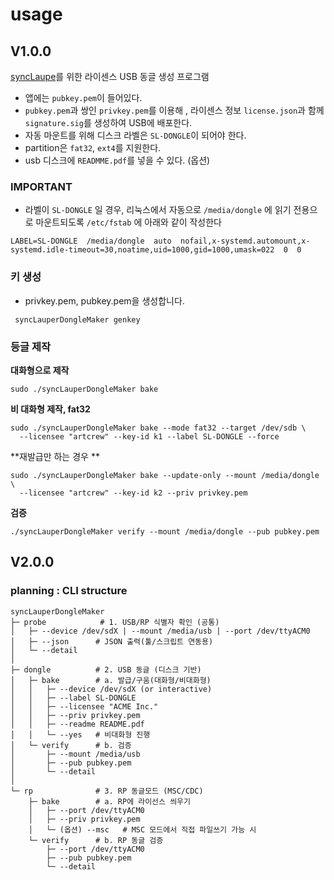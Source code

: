 # usage

## V1.0.0

[syncLaupe](https://github.com/icq4ever/syncLauper)를 위한 라이센스 USB 동글 생성 프로그램
- 앱에는 `pubkey.pem`이 들어있다.
- `pubkey.pem`과 쌍인 `privkey.pem`를 이용해 , 라이센스 정보 `license.json`과 함께 `signature.sig`를 생성하여 USB에 배포한다.
- 자동 마운트를 위해 디스크 라벨은 `SL-DONGLE`이 되어야 한다.
- partition은 `fat32`, `ext4`를 지원한다.
- usb 디스크에 `READMME.pdf`를 넣을 수 있다. (옵션)

### IMPORTANT
- 라벨이 `SL-DONGLE` 일 경우, 리눅스에서 자동으로 `/media/dongle` 에 읽기 전용으로 마운트되도록 `/etc/fstab` 에 아래와 같이 작성한다
```
LABEL=SL-DONGLE  /media/dongle  auto  nofail,x-systemd.automount,x-systemd.idle-timeout=30,noatime,uid=1000,gid=1000,umask=022  0  0
```

### 키 생성
- privkey.pem, pubkey.pem을 생성합니다.
```
 syncLauperDongleMaker genkey
```

### 등글 제작 

**대화형으로 제작**
```
sudo ./syncLauperDongleMaker bake
```

**비 대화형 제작, fat32**
```
sudo ./syncLauperDongleMaker bake --mode fat32 --target /dev/sdb \
  --licensee "artcrew" --key-id k1 --label SL-DONGLE --force
```

**재발급만 하는 경우 **
```
sudo ./syncLauperDongleMaker bake --update-only --mount /media/dongle \
  --licensee "artcrew" --key-id k2 --priv privkey.pem
```

**검증**
```
./syncLauperDongleMaker verify --mount /media/dongle --pub pubkey.pem
```


## V2.0.0 

### planning : CLI structure
```
syncLauperDongleMaker
├─ probe            # 1. USB/RP 식별자 확인 (공통)
│   ├─ --device /dev/sdX | --mount /media/usb | --port /dev/ttyACM0
│   ├─ --json      # JSON 출력(툴/스크립트 연동용)
│   └─ --detail
│
├─ dongle          # 2. USB 동글 (디스크 기반)
│   ├─ bake        # a. 발급/구움(대화형/비대화형)
│   │   ├─ --device /dev/sdX (or interactive)
│   │   ├─ --label SL-DONGLE
│   │   ├─ --licensee "ACME Inc."
│   │   ├─ --priv privkey.pem
│   │   ├─ --readme README.pdf
│   │   └─ --yes   # 비대화형 진행
│   └─ verify      # b. 검증
│       ├─ --mount /media/usb
│       ├─ --pub pubkey.pem
│       └─ --detail
│
└─ rp              # 3. RP 동글모드 (MSC/CDC)
    ├─ bake        # a. RP에 라이선스 씌우기
    │   ├─ --port /dev/ttyACM0
    │   ├─ --priv privkey.pem
    │   └─ (옵션) --msc   # MSC 모드에서 직접 파일쓰기 가능 시
    └─ verify      # b. RP 동글 검증
        ├─ --port /dev/ttyACM0
        ├─ --pub pubkey.pem
        └─ --detail
```
